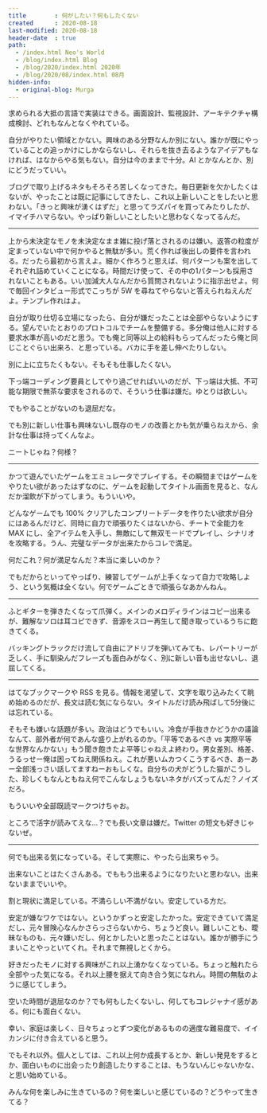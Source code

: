 ```yaml
---
title        : 何がしたい？何もしたくない
created      : 2020-08-18
last-modified: 2020-08-18
header-date  : true
path:
  - /index.html Neo's World
  - /blog/index.html Blog
  - /blog/2020/index.html 2020年
  - /blog/2020/08/index.html 08月
hidden-info:
  - original-blog: Murga
---
```


求められる大抵の言語で実装はできる。画面設計、監視設計、アーキテクチャ構成検討、どれもなんとなくやれている。

自分がやりたい領域とかない。興味のある分野なんか別にない。誰かが既にやっていることの追っかけにしかならないし、それらを抜き去るようなアイデアもなければ、はなからやる気もない。自分は今のままで十分。AI とかなんとか、別にどうだっていい。

ブログで取り上げるネタもそろそろ苦しくなってきた。毎日更新を欠かしたくはないが、やったことは既に記事にしてきたし、これ以上新しいことをしたいと思わない。「きっと興味が湧くはずだ」と思ってラズパイを買ってみたりしたが、イマイチハマらない。やっぱり新しいことしたいと思わなくなってるんだ。

---

上から未決定なモノを未決定なまま雑に投げ落とされるのは嫌い。返答の粒度が定まっていない中で何かやると無駄が多い。荒く作れば後出しの要件を言われる。だったら最初から言えよ。細かく作ろうと思えば、何パターンも案を出してそれぞれ詰めていくことになる。時間だけ使って、その中の1パターンも採用されないこともある。いい加減大人なんだから質問されないように指示出せよ。何で毎回インタビュー形式でこっちが 5W を尋ねてやらないと答えられねえんだよ。テンプレ作れはよ。

自分が取り仕切る立場になったら、自分が嫌だったことは全部やらないようにする。望んでいたとおりのプロトコルでチームを整備する。多分俺は他人に対する要求水準が高いのだと思う。でも俺と同等以上の給料もらってんだったら俺と同じことぐらい出来ろ、と思っている。バカに手を差し伸べたりしない。

別に上に立ちたくもない。そもそも仕事したくない。

下っ端コーディング要員としてやり過ごせればいいのだが、下っ端は大抵、不可能な期限で無茶な要求をされるので、そういう仕事は嫌だ。ゆとりは欲しい。

でもやることがないのも退屈だな。

でも別に新しい仕事も興味ないし既存のモノの改善とかも気が乗らねえから、余計な仕事は持ってくんなよ。

ニートじゃね？何様？

---

かつて遊んでいたゲームをエミュレータでプレイする。その瞬間まではゲームをやりたい欲があったはずなのに、ゲームを起動してタイトル画面を見ると、なんだか溜飲が下がってしまう。もういいや。

どんなゲームでも 100% クリアしたコンプリートデータを作りたい欲求が自分にはあるんだけど、同時に自力で頑張りたくはないから、チートで全能力を MAX にし、全アイテムを入手し、無敵にして無双モードでプレイし、シナリオを攻略する。うん、完璧なデータが出来たからコレで満足。

何だこれ？何が満足なんだ？本当に楽しいのか？

でもだからといってやっぱり、練習してゲームが上手くなって自力で攻略しよう、という気概は全くない。何でゲームごときで頑張らなあかんねん。

---

ふとギターを弾きたくなって爪弾く。メインのメロディラインはコピー出来るが、難解なソロは耳コピできず、音源をスロー再生して聞き取っているうちに飽きてくる。

バッキングトラックだけ流して自由にアドリブを弾いてみても、レパートリーが乏しく、手に馴染んだフレーズも面白みがなく、別に新しい音も出せないし、退屈してくる。

---

はてなブックマークや RSS を見る。情報を渇望して、文字を取り込みたくて眺め始めるのだが、長文は読む気にならない。タイトルだけ読み飛ばして5分後には忘れている。

そもそも嫌いな話題が多い。政治はどうでもいい。冷食が手抜きかどうかの議論なんて、部外者が何であんな盛り上がれるのか。「平等であるべき vs 実際平等な世界なんかない」もう聞き飽きたよ平等じゃねえよ終わり。男女差別、格差、うるっせー俺は困ってねえ関係ねえ。これが悪いムカつくこうするべき、あーあー全部浅っさい話してますねーおもしくな。自分ちの犬がどうした猫がこうした、珍しくもなんともねえ何でこんなしょうもないネタがバズってんだ？ノイズだろ。

もういいや全部既読マークつけちゃお。

ところで活字が読みてえな…？でも長い文章は嫌だ。Twitter の短文も好きじゃないぜ。

---

何でも出来る気になっている。そして実際に、やったら出来ちゃう。

出来ないことはたくさんある。でももう出来るようになりたいと思わない。出来ないままでいいや。

割と現状に満足している。不満らしい不満がない。安定している方だ。

安定が嫌なワケではない。というかずっと安定したかった。安定できていて満足だし、元々冒険心なんかさらっさらないから、ちょうど良い。難しいことも、曖昧なものも、元々嫌いだし、何とかしたいと思ったことはない。誰かが勝手にうまいことやっといてくれ。それまで無視しとくから。

好きだったモノに対する興味がこれ以上湧かなくなっている。ちょっと触れたら全部やった気になる。それ以上腰を据えて向き合う気になれん。時間の無駄のように感じてしまう。

空いた時間が退屈なのか？でも何もしたくないし、何してもコレジャナイ感がある。何にも面白くない。

幸い、家庭は楽しく、日々ちょっとずつ変化があるものの適度な難易度で、イイカンジに付き合えていると思う。

でもそれ以外。個人としては、これ以上何か成長するとか、新しい発見をするとか、面白いものに出会ったり創造したりすることは、もうないんじゃないかな、と思い始めている。

みんな何を楽しみに生きているの？何を楽しいと感じているの？どうやって生きてる？
